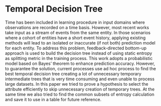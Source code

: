 # Temporal Decision Tree

Time has been included in learning procedure in input domains where observations are recorded on a time basis. However, most recent works take input as a stream of events from the same entity. In those scenarios where a cohort of entities have a short event history, applying existing methods will lead to an isolated or inaccurate (if not both) prediction model for each entity. To address this problem, feedback-directed bottom-up approach is used to build the decision tree instead of using static entropy as splitting metric in the training process. This work adopts a probabilistic model based on Bayes’ theorem to enhance prediction accuracy. However, to guarantee the solution, current processes use ad hoc process to find the best temporal decision tree creating a lot of unnecessary temporary intermediate trees that is very time consuming and even unable to process large datasets. In this paper we tried to prove a hypothesis to select the attribute efficiently to skip unnecessary creation of temporary trees. At the same time we also tried to find the common subsets of entropy calculation and save it to use in a table for future reference.
 
